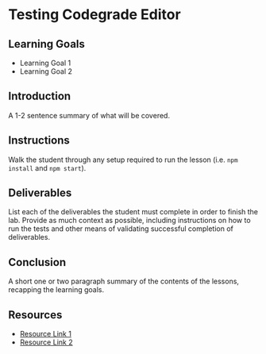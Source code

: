 # Testing Codegrade Editor

## Learning Goals

- Learning Goal 1
- Learning Goal 2

## Introduction

A 1-2 sentence summary of what will be covered.

## Instructions

Walk the student through any setup required to run the lesson (i.e.
`npm install` and `npm start`).

## Deliverables

List each of the deliverables the student must complete in order to finish the
lab. Provide as much context as possible, including instructions on how to run
the tests and other means of validating successful completion of deliverables.

## Conclusion

A short one or two paragraph summary of the contents of the lessons, recapping
the learning goals.

## Resources

- [Resource Link 1](example.com)
- [Resource Link 2](example.com)
